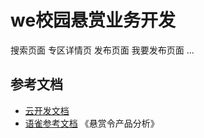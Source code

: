 # we校园悬赏业务开发

搜索页面
专区详情页
发布页面
我要发布页面
...

## 参考文档

- [云开发文档](https://developers.weixin.qq.com/miniprogram/dev/wxcloud/basis/getting-started.html)
- [语雀参考文档](https://www.yuque.com/docs/share/35b20385-f851-4979-8853-470361130f44?#) 《悬赏令产品分析》

